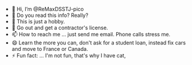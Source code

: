 - 👋 Hi, I’m @ReMaxDSSTJ-pico
- 👀 Do you read this info? Really?
- 🌱 This is just a hobby.
- 💞️ Go out and get a contractor's license.
- 📫 How to reach me ... just send me email. Phone calls stress me.
- 😄 Learn the more you can, don't ask for a student loan, instead fix cars and move to France or Canada.
- ⚡ Fun fact: ... I'm not fun, that's why I have cat,

<!---
ReMaxDSSTJ-pico/ReMaxDSSTJ-pico is a ✨ special ✨ repository because its `README.md` (this file) appears on your GitHub profile.
You can click the Preview link to take a look at your changes.
--->
